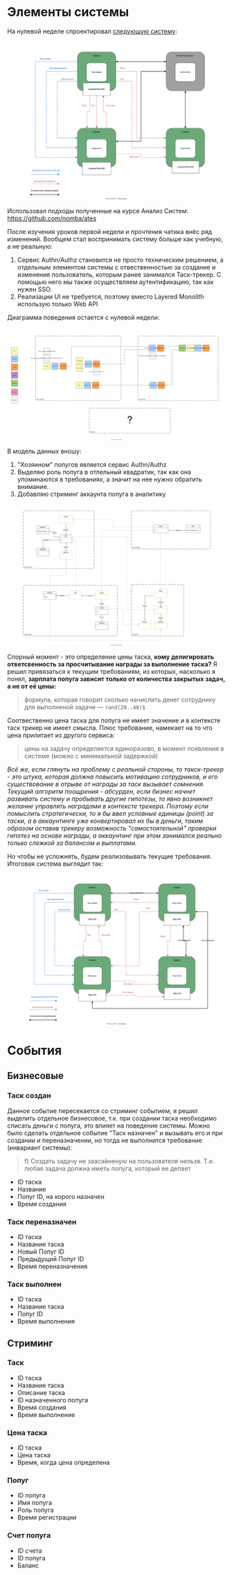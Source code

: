 # Элементы системы

На нулевой неделе спроектировал [следующую систему](week0/README.md): 

![Architecture Week0](week0/architecture.svg)

Использовал подходы полученные на курсе Анализ Систем:
https://github.com/nomba/ates

После изучения уроков первой недели и прочтения чатика внёс ряд изменений. Вообщем стал воспринимать систему больше как учебную, а не реальную:

1. Сервис Authn/Authz становится не просто техническим решением, а отдельным элементом системы с отвественностью за создание и изменения пользователь, которым ранее занимался Таск-трекер. С помощью него мы также осуществляем аутентификацию, так как нужен SSO.
2. Реализации UI не требуется, поэтому вместо Layered Monolith использую только Web API

Диаграмма поведения остается с нулевой недели:

![ES Diagram](week0/es_diagram_2.svg)

В модель данных вношу:
1. "Хозяином" попугов является сервис Authn/Authz
2. Выделяю роль попуга в отлельный квадратик, так как она упоминаются в требованиях, а значит на нее нужно обратить внимание.
3. Добавляю стриминг аккаунта попуга в аналитику

![Data Model Diagram Refactor](data_diagram.svg)

Спорный момент - это определение цены таска, **кому делигировать ответсвенность за просчитывание награды за выполнение таска?** Я решил привязаться к текущим требованиям, из которых, насколько я понял, **зарплата попуга зависит только от количества закрытых задач, а не от её цены:**

> формула, которая говорит сколько начислить денег сотруднику для выполненой задачи — `rand(20..40)$`

Соотвественно цена таска для попуга не имеет значение и в контексте таск трекер не имеет смысла. Плюс требование, намекает на то что цена прилитает из другого сервиса: 

> цены на задачу определяется единоразово, в момент появления в системе (можно с минимальной задержкой)

*Всё же, если глянуть на проблему с реальной стороны, то такск-трекер - это штука, которая должна повысить мотивацию сотрудников, и его существование в отрыве от награды за таск вызывает сомнения. Текущий алгоритм поощрения - абсурден, если бизнес начнет развивать систему и пробывать другие гипотезы, то явно возникнет желание управлять наградами в контексте трекера.  Поэтому если помыслить стратегически, то я бы ввел условные единицы (point) за таски, а в аккаунтинге уже конвертировал их бы в деньги, таким образом оставив трекеру возможность "самостоятельной" проверки гипотез на основе награды, а аккаунтинг при этом занимался реально только слежкой за балансом и выплатами.* 

Но чтобы не усложнять, будем реализовывать текущие требования. Итоговая система выглядит так:

![Architecture Refactor](architecture.svg)


# Cобытия

## Бизнесовые

### Таск создан

Данное событие пересекается со стриминг событием, я решил выделить отдельное бизнесовое, т.к. при создании таска необходимо списать деньги с попуга, это влияет на поведение системы. Можно было сделать отдельное событие "Таск назначен" и вызывать его и при создании и переназначении, но тогда не выполнится требование (инвариант системы):

> f) Создать задачу не заасайненую на пользователя нельзя. Т.е. любая задача должна иметь попуга, который ее делает

- ID таска
- Название
- Попуг ID, на корого назначен
- Время создания

### Таск переназначен

- ID таска
- Название таска
- Новый Попуг ID
- Предыдущий Попуг ID
- Время переназначения

### Таск выполнен

- ID таска
- Название таска
- Попуг ID
- Время выполнения

## Стриминг

### Таск

- ID таска
- Название таска
- Описание таска
- ID назначенного попуга
- Время создания
- Время выполнение

### Цена таска

- ID таска
- Цена таска
- Время, когда цена определена

### Попуг

- ID попуга
- Имя попуга
- Роль попуга
- Время регистрации

### Счет попуга

- ID счета
- ID попуга
- Баланс